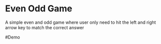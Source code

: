 <h1>Even Odd Game</h1>
<p>A simple even and odd  game where user only need to hit the left and right arrow key to match the correct answer</p>
#Demo

